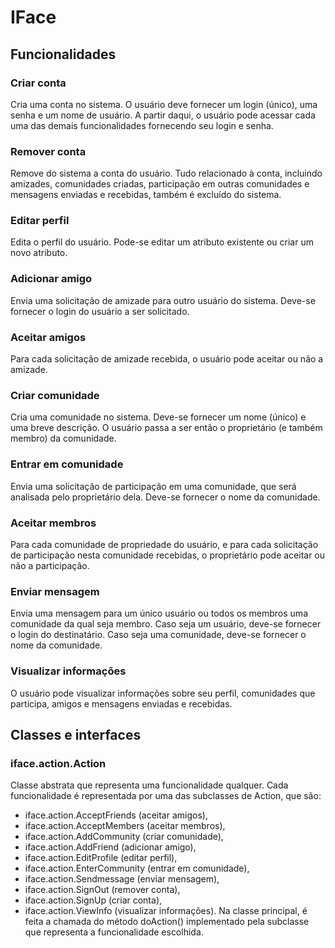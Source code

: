# IFace
## Funcionalidades
### Criar conta
Cria uma conta no sistema. O usuário deve fornecer um login (único), uma senha e um nome de usuário. A partir daqui, o usuário pode acessar cada uma das demais funcionalidades fornecendo seu login e senha.
### Remover conta
Remove do sistema a conta do usuário. Tudo relacionado à conta, incluindo amizades, comunidades criadas, participação em outras comunidades e mensagens enviadas e recebidas, também é excluído do sistema.
### Editar perfil
Edita o perfil do usuário. Pode-se editar um atributo existente ou criar um novo atributo.
### Adicionar amigo
Envia uma solicitação de amizade para outro usuário do sistema. Deve-se fornecer o login do usuário a ser solicitado.
### Aceitar amigos
Para cada solicitação de amizade recebida, o usuário pode aceitar ou não a amizade.
### Criar comunidade
Cria uma comunidade no sistema. Deve-se fornecer um nome (único) e uma breve descrição. O usuário passa a ser então o proprietário (e também membro) da comunidade.
### Entrar em comunidade
Envia uma solicitação de participação em uma comunidade, que será analisada pelo proprietário dela. Deve-se fornecer o nome da comunidade.
### Aceitar membros
Para cada comunidade de propriedade do usuário, e para cada solicitação de participação nesta comunidade recebidas, o proprietário pode aceitar ou não a participação.
### Enviar mensagem
Envia uma mensagem para um único usuário ou todos os membros uma comunidade da qual seja membro. Caso seja um usuário, deve-se fornecer o login do destinatário. Caso seja uma comunidade, deve-se fornecer o nome da comunidade.
### Visualizar informações
O usuário pode visualizar informações sobre seu perfil, comunidades que participa, amigos e mensagens enviadas e recebidas.
## Classes e interfaces
### iface.action.Action
Classe abstrata que representa uma funcionalidade qualquer. Cada funcionalidade é representada por uma das subclasses de Action, que são:
- iface.action.AcceptFriends (aceitar amigos),
- iface.action.AcceptMembers (aceitar membros),
- iface.action.AddCommunity (criar comunidade),
- iface.action.AddFriend (adicionar amigo),
- iface.action.EditProfile (editar perfil),
- iface.action.EnterCommunity (entrar em comunidade),
- iface.action.Sendmessage (enviar mensagem),
- iface.action.SignOut (remover conta),
- iface.action.SignUp (criar conta),
- iface.action.ViewInfo (visualizar informações).
Na classe principal, é feita a chamada do método doAction() implementado pela subclasse que representa a funcionalidade escolhida.
